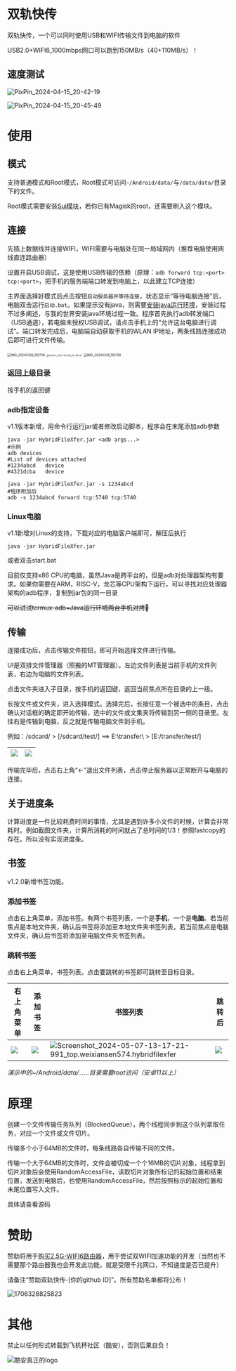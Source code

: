 # 双轨快传
双轨快传，一个可以同时使用USB和WIFI传输文件到电脑的软件

USB2.0+WIFI6_1000mbps网口可以跑到150MB/s（40+110MB/s）！

## 速度测试

![PixPin_2024-04-15_20-42-19](PixPin_2024-04-15_20-42-19.png)

![PixPin_2024-04-15_20-45-49](PixPin_2024-04-15_20-45-49.png)



# 使用

## 模式

支持普通模式和Root模式，Root模式可访问`~/Android/data/`与`/data/data/`目录下的文件。

Root模式需要安装[Sui模块](https://github.com/RikkaApps/Sui/releases)，若你已有Magisk的root，还需要刷入这个模块。

## 连接

先插上数据线并连接WIFI，WIFI需要与电脑处在同一局域网内（推荐电脑使用网线直连路由器）

设置开启USB调试，这是使用USB传输的依赖（原理：`adb forward tcp:<port> tcp:<port>`，把手机的服务端端口转发到电脑上，以此建立TCP连接）

主界面选择好模式后点击按钮`启动服务器并等待连接`，状态显示“等待电脑连接”后，电脑双击运行`启动.bat`。如果提示没有java，则需要[安装java运行环境](https://www.oracle.com/java/technologies/javase/jdk17-archive-downloads.html)，安装过程不过多阐述，与我的世界安装java环境过程一致。程序首先执行adb转发端口（USB通道），若电脑未授权USB调试，请点击手机上的“允许这台电脑进行调试”。端口转发完成后，电脑端自动获取手机的WLAN IP地址，两条线路连接成功后即可进行文件传输。

<img src="IMG_20240326_195738.jpg" alt="IMG_20240326_195738" style="zoom:50%;" />



<img src="PixPin_2024-03-26_20-08-21.png" alt="PixPin_2024-03-26_20-08-21" style="zoom:38%;" />



<img src="IMG_20240326_195758.jpg" alt="IMG_20240326_195758" style="zoom:50%;" />

### 返回上级目录

按手机的返回键

### adb指定设备

v1.1版本新增，用命令行运行jar或者修改启动脚本，程序会在末尾添加adb参数

```shell
java -jar HybridFileXfer.jar <adb args...>
#示例
adb devices
#List of devices attached
#1234abcd	device
#4321dcba	device

java -jar HybridFileXfer.jar -s 1234abcd 
#程序附加后
adb -s 1234abcd forward tcp:5740 tcp:5740
```

### Linux电脑

v1.1新增对Linux的支持，下载对应的电脑客户端即可，解压后执行

```shell
java -jar HybridFileXfer.jar
```

或者双击start.bat

目前仅支持x86 CPU的电脑，虽然Java是跨平台的，但是adb对处理器架构有要求。如果你需要在ARM，RISC-V，龙芯等CPU架构下运行，可以寻找对应处理器架构的adb程序，复制到jar包的同一目录

~~可以试试termux-adb+Java运行环境两台手机对拷🤣~~

## 传输

连接成功后，点击传输文件按钮，即可开始选择文件进行传输。

UI是双排文件管理器（照搬的MT管理器）。左边文件列表是当前手机的文件列表，右边为电脑的文件列表。

点击文件夹进入子目录，按手机的返回键，返回当前焦点所在目录的上一级。

长按文件或文件夹，进入选择模式。选择完后，长按任意一个被选中的条目，点击确认对话框的确定即开始传输，选中的文件或文集夹将传输到另一侧的目录里。左往右是传输到电脑，反之就是传输电脑文件到手机。

例如：/sdcard/ > [/sdcard/test/] ==> E:\\transfer\\ > [E:/transfer/test/]

| ![](Screenshot_2024-03-26-21-11-17-731_com.mxtech.videoplayer.pro.jpg) | ![](Screenshot_2024-03-26-18-48-58-368_com.mxtech.videoplayer.pro.jpg) |
| ------------------------------------------------------------ | ------------------------------------------------------------ |

传输完毕后，点击右上角“←”退出文件列表，点击停止服务器以正常断开与电脑的连接。

## 关于进度条

计算进度是一件比较耗费时间的事情，尤其是遇到许多小文件的时候，计算会非常耗时。例如截图文件夹，计算所消耗的时间就占了总时间的1/3！参照fastcopy的存在。所以没有实现进度条。

## 书签

v1.2.0新增书签功能。

### 添加书签

点击右上角菜单，添加书签。有两个书签列表，一个是**手机**，一个是**电脑**。若当前焦点是本地文件夹，确认后书签将添加至本地文件夹书签列表，若当前焦点是电脑文件夹，确认后书签将添加至电脑文件夹书签列表。

### 跳转书签

点击右上角菜单，书签列表。点击要跳转的书签即可跳转至目标目录。

| 右上角菜单                                                   | 添加书签                                                     | 书签列表                                                     | 跳转后                                                       |
| ------------------------------------------------------------ | ------------------------------------------------------------ | ------------------------------------------------------------ | ------------------------------------------------------------ |
| ![](Screenshot_2024-05-07-13-31-36-224_top.weixiansen574.hybridfilexfer.jpg) | ![](Screenshot_2024-05-07-13-30-34-976_top.weixiansen574.hybridfilexfer.jpg) | ![Screenshot_2024-05-07-13-17-21-991_top.weixiansen574.hybridfilexfer](Screenshot_2024-05-07-13-17-21-991_top.weixiansen574.hybridfilexfer.jpg) | ![](Screenshot_2024-05-07-13-30-10-779_top.weixiansen574.hybridfilexfer.jpg) |

*演示中的~/Android/data/……目录需要root访问（安卓11以上）*



# 原理

创建一个文件传输任务队列（BlockedQueue），两个线程同步到这个队列拿取任务，对应一个文件或文件切片。

传输多个小于64MB的文件时，每条线路各自传输不同的文件。

传输一个大于64MB的文件时，文件会被切成一个个16MB的切片对象，线程拿到切片对象后会使用RandomAccessFile，读取切片对象所标记的起始位置和结束位置，发送到电脑后，也使用RandomAccessFile，然后按照标示的起始位置和末尾位置写入文件。

具体请查看源码

# 赞助

赞助将用于[购买2.5G-WIFI6路由器](https://m.tb.cn/h.gcb0Q6flYgnOqrX?tk=ubRnWtrez83)，用于尝试双WIFI加速功能的开发（当然也不需要那个路由器我也会开发此功能，就是受限千兆网口，不知速度是否已提升）

请备注“赞助双轨快传-[你的github ID]”。所有赞助名单都将公布！

![1706328825823](1706328825823.jpg)

# 其他

禁止以任何形式转载到飞机杯社区（酷安），否则后果自负！

![酷安真正的logo](飞机杯社区（迫真）.svg)